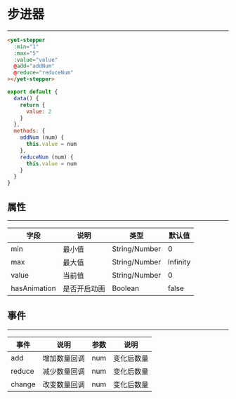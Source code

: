 # 步进器
-----

```html
<yet-stepper
  :min="1"
  :max="5"
  :value="value"
  @add="addNum"
  @reduce="reduceNum"
></yet-stepper>
```

```javascript
export default {
  data() {
    return {
      value: 2
    }
  },
  methods: {
    addNum (num) {
      this.value = num
    },
    reduceNum (num) {
      this.value = num
    }
  }
}
```

## 属性
-----

| 字段 | 说明 | 类型 | 默认值
|----- | ----- | ----- | -----
| min | 最小值 | String/Number | 0
| max | 最大值 | String/Number | Infinity
| value | 当前值 | String/Number | 0
| hasAnimation | 是否开启动画 | Boolean | false

## 事件
-----

| 事件 | 说明 | 参数 | 说明
|----- | ----- | ----- | -----
| add | 增加数量回调 | num | 变化后数量
| reduce | 减少数量回调 | num | 变化后数量
| change | 改变数量回调 | num | 变化后数量
